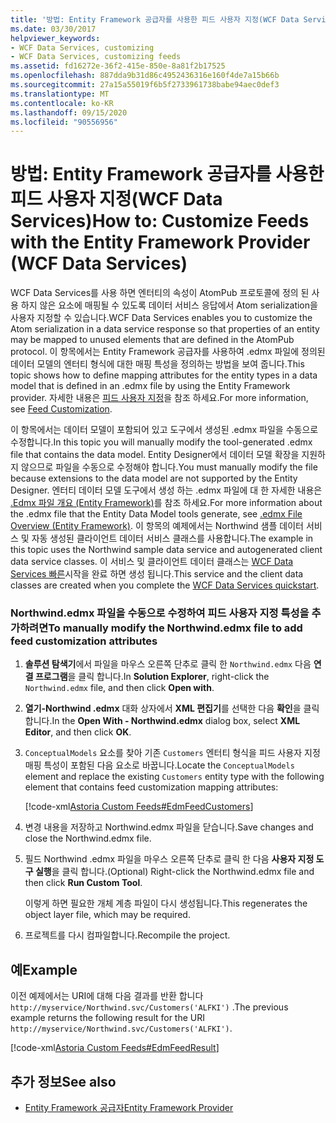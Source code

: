 ```yaml
---
title: '방법: Entity Framework 공급자를 사용한 피드 사용자 지정(WCF Data Services)'
ms.date: 03/30/2017
helpviewer_keywords:
- WCF Data Services, customizing
- WCF Data Services, customizing feeds
ms.assetid: fd16272e-36f2-415e-850e-8a81f2b17525
ms.openlocfilehash: 887dda9b31d86c4952436316e160f4de7a15b66b
ms.sourcegitcommit: 27a15a55019f6b5f2733961738babe94aec0def3
ms.translationtype: MT
ms.contentlocale: ko-KR
ms.lasthandoff: 09/15/2020
ms.locfileid: "90556956"
---
```

# <a name="how-to-customize-feeds-with-the-entity-framework-provider-wcf-data-services"></a><span data-ttu-id="f7adc-102">방법: Entity Framework 공급자를 사용한 피드 사용자 지정(WCF Data Services)</span><span class="sxs-lookup"><span data-stu-id="f7adc-102">How to: Customize Feeds with the Entity Framework Provider (WCF Data Services)</span></span>
<span data-ttu-id="f7adc-103">WCF Data Services를 사용 하면 엔터티의 속성이 AtomPub 프로토콜에 정의 된 사용 하지 않은 요소에 매핑될 수 있도록 데이터 서비스 응답에서 Atom serialization을 사용자 지정할 수 있습니다.</span><span class="sxs-lookup"><span data-stu-id="f7adc-103">WCF Data Services enables you to customize the Atom serialization in a data service response so that properties of an entity may be mapped to unused elements that are defined in the AtomPub protocol.</span></span> <span data-ttu-id="f7adc-104">이 항목에서는 Entity Framework 공급자를 사용하여 .edmx 파일에 정의된 데이터 모델의 엔터티 형식에 대한 매핑 특성을 정의하는 방법을 보여 줍니다.</span><span class="sxs-lookup"><span data-stu-id="f7adc-104">This topic shows how to define mapping attributes for the entity types in a data model that is defined in an .edmx file by using the Entity Framework provider.</span></span> <span data-ttu-id="f7adc-105">자세한 내용은 [피드 사용자 지정](feed-customization-wcf-data-services.md)을 참조 하세요.</span><span class="sxs-lookup"><span data-stu-id="f7adc-105">For more information, see [Feed Customization](feed-customization-wcf-data-services.md).</span></span>  
  
 <span data-ttu-id="f7adc-106">이 항목에서는 데이터 모델이 포함되어 있고 도구에서 생성된 .edmx 파일을 수동으로 수정합니다.</span><span class="sxs-lookup"><span data-stu-id="f7adc-106">In this topic you will manually modify the tool-generated .edmx file that contains the data model.</span></span> <span data-ttu-id="f7adc-107">Entity Designer에서 데이터 모델 확장을 지원하지 않으므로 파일을 수동으로 수정해야 합니다.</span><span class="sxs-lookup"><span data-stu-id="f7adc-107">You must manually modify the file because extensions to the data model are not supported by the Entity Designer.</span></span> <span data-ttu-id="f7adc-108">엔터티 데이터 모델 도구에서 생성 하는 .edmx 파일에 대 한 자세한 내용은 [.Edmx 파일 개요 (Entity Framework)](/previous-versions/dotnet/netframework-4.0/cc982042(v=vs.100))를 참조 하세요.</span><span class="sxs-lookup"><span data-stu-id="f7adc-108">For more information about the .edmx file that the Entity Data Model tools generate, see [.edmx File Overview (Entity Framework)](/previous-versions/dotnet/netframework-4.0/cc982042(v=vs.100)).</span></span> <span data-ttu-id="f7adc-109">이 항목의 예제에서는 Northwind 샘플 데이터 서비스 및 자동 생성된 클라이언트 데이터 서비스 클래스를 사용합니다.</span><span class="sxs-lookup"><span data-stu-id="f7adc-109">The example in this topic uses the Northwind sample data service and autogenerated client data service classes.</span></span> <span data-ttu-id="f7adc-110">이 서비스 및 클라이언트 데이터 클래스는 [WCF Data Services 빠른](quickstart-wcf-data-services.md)시작을 완료 하면 생성 됩니다.</span><span class="sxs-lookup"><span data-stu-id="f7adc-110">This service and the client data classes are created when you complete the [WCF Data Services quickstart](quickstart-wcf-data-services.md).</span></span>  
  
### <a name="to-manually-modify-the-northwindedmx-file-to-add-feed-customization-attributes"></a><span data-ttu-id="f7adc-111">Northwind.edmx 파일을 수동으로 수정하여 피드 사용자 지정 특성을 추가하려면</span><span class="sxs-lookup"><span data-stu-id="f7adc-111">To manually modify the Northwind.edmx file to add feed customization attributes</span></span>  
  
1. <span data-ttu-id="f7adc-112">**솔루션 탐색기**에서 파일을 마우스 오른쪽 단추로 클릭 한 `Northwind.edmx` 다음 **연결 프로그램**을 클릭 합니다.</span><span class="sxs-lookup"><span data-stu-id="f7adc-112">In **Solution Explorer**, right-click the `Northwind.edmx` file, and then click **Open with**.</span></span>  
  
2. <span data-ttu-id="f7adc-113">**열기-Northwind .edmx** 대화 상자에서 **XML 편집기**를 선택한 다음 **확인**을 클릭 합니다.</span><span class="sxs-lookup"><span data-stu-id="f7adc-113">In the **Open With - Northwind.edmx** dialog box, select **XML Editor**, and then click **OK**.</span></span>  
  
3. <span data-ttu-id="f7adc-114">`ConceptualModels` 요소를 찾아 기존 `Customers` 엔터티 형식을 피드 사용자 지정 매핑 특성이 포함된 다음 요소로 바꿉니다.</span><span class="sxs-lookup"><span data-stu-id="f7adc-114">Locate the `ConceptualModels` element and replace the existing `Customers` entity type with the following element that contains feed customization mapping attributes:</span></span>  
  
     [!code-xml[Astoria Custom Feeds#EdmFeedCustomers](../../../../samples/snippets/xml/VS_Snippets_Misc/astoria_custom_feeds/xml/northwind.csdl#edmfeedcustomers)]  
  
4. <span data-ttu-id="f7adc-115">변경 내용을 저장하고 Northwind.edmx 파일을 닫습니다.</span><span class="sxs-lookup"><span data-stu-id="f7adc-115">Save changes and close the Northwind.edmx file.</span></span>  
  
5. <span data-ttu-id="f7adc-116">필드 Northwind .edmx 파일을 마우스 오른쪽 단추로 클릭 한 다음 **사용자 지정 도구 실행**을 클릭 합니다.</span><span class="sxs-lookup"><span data-stu-id="f7adc-116">(Optional) Right-click the Northwind.edmx file and then click **Run Custom Tool**.</span></span>  
  
     <span data-ttu-id="f7adc-117">이렇게 하면 필요한 개체 계층 파일이 다시 생성됩니다.</span><span class="sxs-lookup"><span data-stu-id="f7adc-117">This regenerates the object layer file, which may be required.</span></span>  
  
6. <span data-ttu-id="f7adc-118">프로젝트를 다시 컴파일합니다.</span><span class="sxs-lookup"><span data-stu-id="f7adc-118">Recompile the project.</span></span>  
  
## <a name="example"></a><span data-ttu-id="f7adc-119">예</span><span class="sxs-lookup"><span data-stu-id="f7adc-119">Example</span></span>  
 <span data-ttu-id="f7adc-120">이전 예제에서는 URI에 대해 다음 결과를 반환 합니다 `http://myservice/Northwind.svc/Customers('ALFKI')` .</span><span class="sxs-lookup"><span data-stu-id="f7adc-120">The previous example returns the following result for the URI `http://myservice/Northwind.svc/Customers('ALFKI')`.</span></span>  
  
 [!code-xml[Astoria Custom Feeds#EdmFeedResult](../../../../samples/snippets/xml/VS_Snippets_Misc/astoria_custom_feeds/xml/edmfeedresult.xml#edmfeedresult)]  
  
## <a name="see-also"></a><span data-ttu-id="f7adc-121">추가 정보</span><span class="sxs-lookup"><span data-stu-id="f7adc-121">See also</span></span>

- [<span data-ttu-id="f7adc-122">Entity Framework 공급자</span><span class="sxs-lookup"><span data-stu-id="f7adc-122">Entity Framework Provider</span></span>](entity-framework-provider-wcf-data-services.md)
